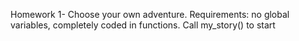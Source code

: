 Homework 1- Choose your own adventure. Requirements: no global variables, completely coded in functions. Call my_story() to start
